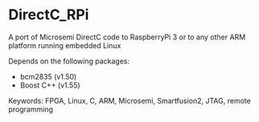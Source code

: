 DirectC_RPi
===

A port of Microsemi DirectC code to RaspberryPi 3 or to any other ARM platform running embedded Linux


Depends on the following packages:
- bcm2835 (v1.50)
- Boost C++ (v1.55)

Keywords: FPGA, Linux, C, ARM, Microsemi, Smartfusion2, JTAG, remote programming 

